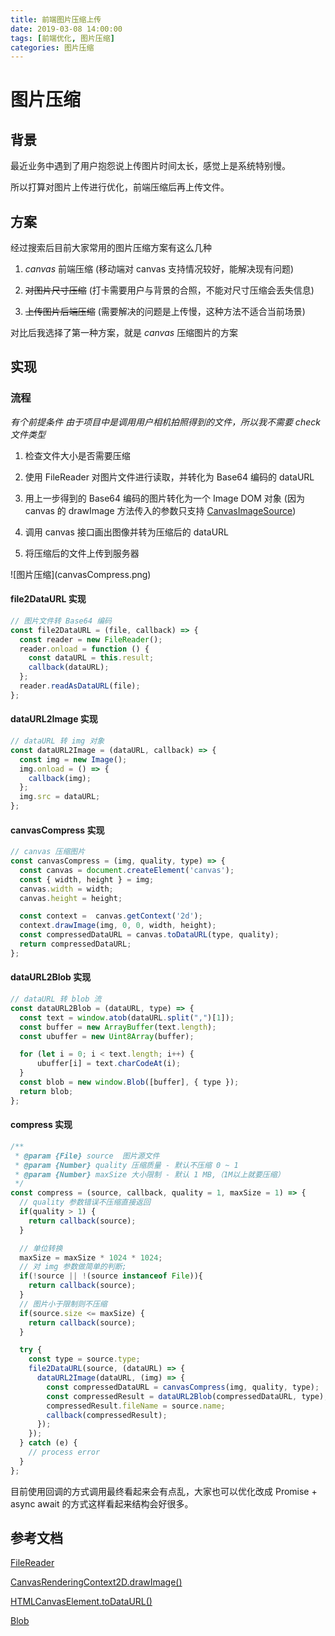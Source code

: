 ```yaml
---
title: 前端图片压缩上传
date: 2019-03-08 14:00:00
tags: [前端优化, 图片压缩]
categories: 图片压缩
---
```


# 图片压缩

## 背景
最近业务中遇到了用户抱怨说上传图片时间太长，感觉上是系统特别慢。

所以打算对图片上传进行优化，前端压缩后再上传文件。

## 方案

经过搜索后目前大家常用的图片压缩方案有这么几种

1. *canvas* 前端压缩 (移动端对 canvas 支持情况较好，能解决现有问题)

2. <del>对图片尺寸压缩</del> (打卡需要用户与背景的合照，不能对尺寸压缩会丢失信息)

3. <del>上传图片后端压缩</del> (需要解决的问题是上传慢，这种方法不适合当前场景)

对比后我选择了第一种方案，就是 *canvas* 压缩图片的方案

## 实现

### 流程

*有个前提条件 由于项目中是调用用户相机拍照得到的文件，所以我不需要 check 文件类型*

1. 检查文件大小是否需要压缩

2. 使用 FileReader 对图片文件进行读取，并转化为 Base64 编码的 dataURL

3. 用上一步得到的 Base64 编码的图片转化为一个 Image DOM 对象 (因为 canvas 的 drawImage 方法传入的参数只支持 [Canvas​Image​Source](https://developer.mozilla.org/zh-CN/docs/Web/API/CanvasImageSource))

4. 调用 canvas 接口画出图像并转为压缩后的 dataURL

5. 将压缩后的文件上传到服务器

<p class="center">![图片压缩](canvasCompress.png)</p>

#### file2DataURL 实现

```JavaScript
// 图片文件转 Base64 编码
const file2DataURL = (file, callback) => {
  const reader = new FileReader();
  reader.onload = function () {
    const dataURL = this.result;
    callback(dataURL);
  };
  reader.readAsDataURL(file);
};
```

#### dataURL2Image 实现

```JavaScript
// dataURL 转 img 对象
const dataURL2Image = (dataURL, callback) => {
  const img = new Image();
  img.onload = () => {
    callback(img);
  };
  img.src = dataURL;
};
```

#### canvasCompress 实现

```JavaScript
// canvas 压缩图片
const canvasCompress = (img, quality, type) => {
  const canvas = document.createElement('canvas');
  const { width, height } = img;
  canvas.width = width;
  canvas.height = height;

  const context =  canvas.getContext('2d');
  context.drawImage(img, 0, 0, width, height);
  const compressedDataURL = canvas.toDataURL(type, quality);
  return compressedDataURL;
};
```

#### dataURL2Blob 实现

```JavaScript
// dataURL 转 blob 流
const dataURL2Blob = (dataURL, type) => {
  const text = window.atob(dataURL.split(",")[1]);
  const buffer = new ArrayBuffer(text.length);
  const ubuffer = new Uint8Array(buffer);

  for (let i = 0; i < text.length; i++) {
      ubuffer[i] = text.charCodeAt(i);
  }
  const blob = new window.Blob([buffer], { type });
  return blob;
};
```


#### compress 实现

```JavaScript
/**
 * @param {File} source  图片源文件
 * @param {Number} quality 压缩质量 - 默认不压缩 0 ~ 1
 * @param {Number} maxSize 大小限制 - 默认 1 MB,（1M以上就要压缩）
 */
const compress = (source, callback, quality = 1, maxSize = 1) => {
  // quality 参数错误不压缩直接返回
  if(quality > 1) {
    return callback(source);
  }

  // 单位转换
  maxSize = maxSize * 1024 * 1024;
  // 对 img 参数做简单的判断;
  if(!source || !(source instanceof File)){
    return callback(source);
  }
  // 图片小于限制则不压缩
  if(source.size <= maxSize) {
    return callback(source);
  }

  try {
    const type = source.type;
    file2DataURL(source, (dataURL) => {
      dataURL2Image(dataURL, (img) => {
        const compressedDataURL = canvasCompress(img, quality, type);
        const compressedResult = dataURL2Blob(compressedDataURL, type);
        compressedResult.fileName = source.name;
        callback(compressedResult);
      });
    });
  } catch (e) {
    // process error
  }
};
```

目前使用回调的方式调用最终看起来会有点乱，大家也可以优化改成 Promise + async await 的方式这样看起来结构会好很多。

## 参考文档

[FileReader](https://developer.mozilla.org/zh-CN/docs/Web/API/FileReader)

[Canvas​Rendering​Context2D.draw​Image()](https://developer.mozilla.org/zh-CN/docs/Web/API/CanvasRenderingContext2D/drawImage)

[HTMLCanvas​Element​.toDataURL()](https://developer.mozilla.org/en-US/docs/Web/API/HTMLCanvasElement/toDataURL)

[Blob](https://developer.mozilla.org/zh-CN/docs/Web/API/Blob)

